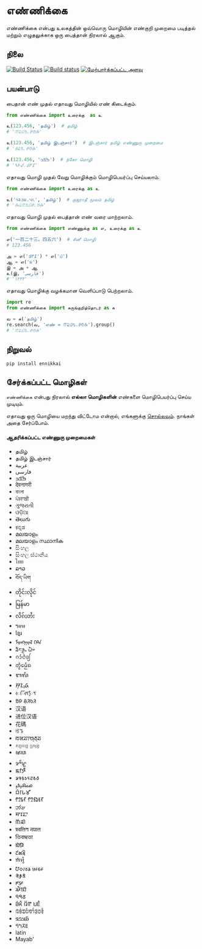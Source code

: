 # எண்ணிக்கை
எண்ணிக்கை என்பது உலகத்தின் ஒவ்வொரு மொழியின் எண்குறி முறைமை படித்தல் மற்றும் எழுதலுக்காக ஒரு பைத்தான் 
நிரலால் ஆகும்.

## நிலை
[![Build Status](https://travis-ci.org/julienmalard/ennikkai.svg?branch=master)](https://travis-ci.org/julienmalard/ennikkai)
[![Build status](https://ci.appveyor.com/api/projects/status/06m0e097gahel2ij/branch/master?svg=true)](https://ci.appveyor.com/project/julienmalard/ennikkai)
[![மேற்பார்க்கப்பட்ட அளவு](https://coveralls.io/repos/github/julienmalard/ennikkai/badge.svg?branch=master)](https://coveralls.io/github/julienmalard/ennikkai?branch=master)

## பயன்பாடு
பைதான் எண் முதல் எதாவது மொழியில் எண் கிடைக்கும்.

```python
from எண்ணிக்கை import உரைக்கு  as உ

உ(123.456, 'தமிழ்')  # தமிழ்
# '௱௨௰௩.௪௫௬'

உ(123.456, 'தமிழ் இடஞ்சார்')  # இடஞ்சார் தமிழ் எண்ணுரு முறைமை
# '௧௨௩.௪௫௬'

உ(123.456, 'ߒߞߏ')  # ந்கோ மொழி
# '߁߂߃.߄߅߆'

```

எதாவது மொழி முதல் வேறு மொழிக்கும் மொழிபெயர்ப்பு செய்யலாம்.

```python
from எண்ணிக்கை import உரைக்கு as உ

உ('૧૨૩૪.૫૬', 'தமிழ்')  # குஜராதீ மூலம் தமிழ்
# '௲௨௱௩௰௪.௫௬'
```

எதாவது மொழி முதல் பைத்தான் எண் வரை மாற்றலாம்.

```python
from எண்ணிக்கை import எண்ணுக்கு as எ, உரைக்கு as உ

எ('一百二十三。四五六')  # சினீ மொழி
# 123.456

அ = எ('߁߂߃') * எ('௰')
ஆ = எ('૪')
இ = அ + ஆ
உ(இ, 'فارسی')
# '۱۲۳۴'
```

எதாவது மொழிக்கு வழக்கமான வெளிப்பாடு பெற்றலாம்.

```python
import re
from எண்ணிக்கை import சுருங்குறித்தொடர் as சு

வ = சு('தமிழ்')
re.search(வ, 'எண் = ௱௨௰௩.௪௫௬').group()
# '௱௨௰௩.௪௫௬'
```

## நிறுவல்
    pip install ennikkai

## சேர்க்கப்பட்ட மொழிகள்

`எண்ணிக்கை` என்பது நிரலால் **எல்லா மொழிகளின்** எண்களை மொழிபெயர்ப்பு செய்ய முடியும். 

எதாவது ஒரு மொழியை மறந்து விட்டோம என்றால், எங்களுக்கு [சொல்லவும்](https://github.com/julienmalard/ennikkai/issues). நாங்கள் அதை சேர்ப்போம்.

#### ஆதரிக்கப்பட்ட எண்ணுரு முறைமைகள்
* தமிழ்
* தமிழ் இடஞ்சார்
* عربية
* فارسی
* ߒߞߏ
* देवनागरी
* বাংলা
* ਪੰਜਾਬੀ
* ગુજરાતી
* ଓଡ଼ିଆ
* తెలుగు
* ಕನ್ನಡ
* മലയാളം
* മലയാളം സ്ഥാനിക
* සිංහල
* සිංහල ස්ථානීය
* ไทย
* ລາວ
* བོད་ཡིག
* တိုင်းလိုင်
* မြန်မာ
* လိၵ်ႈတႆး
* ግዕዝ
* ខ្មែរ
* ᠮᠣᠩᠭᠣᠯ ᠬᠡᠯᠡ
* ᤕᤠᤰᤌᤢᤱ ᤐᤠᤴ
* ᨣᩴᩣᩱᨴᩭ
* ᨲ᩠ᩅᩫᨾᩮᩥᩬᨦ
* ᬩᬮᬶ
* ᮞᮥᮔ᮪ᮓ
* ᰴᰩᰛᰴᰧᰛ
* ᱚᱞ ᱪᱤᱠᱤ
* 汉语
* 进位汉语
* 花碼
* ꕙꔤ
* ꢱꣃꢬꢵꢰ꣄ꢜ꣄ꢬ
* ꤊꤢ꤬ꤛꤢ꤭ ꤜꤟꤤ꤬
* ꦗꦮ
* ꨌꨩꨠ
* ꯃꯤꯇꯩ
* 𐒋𐒘𐒈𐒑𐒛𐒒𐒕𐒀
* 𐴇𐴝𐴕𐴞𐴉𐴞
* 𑀩𑁆𑀭𑀸𑀳𑀫𑀻
* 𑃐𑃦𑃝𑃗 𑃐𑃦𑃖𑃛𑃣𑃗
* 𑄃𑄧𑄏
* 𑆯𑆳𑆫𑆢𑆳
* 𑋝𑋡𑋟𑋐𑋢
* 𑐥𑑂𑐬𑐔𑐮𑐶𑐟 𑐣𑐾𑐥𑐵𑐮
* 𑒞𑒱𑒩𑒯𑒳𑒞𑒰
* 𑘦𑘻𑘚𑘲
* 𑚔𑚭𑚊𑚤𑚯
* 𑜒𑜑𑜪𑜨
* 𑢹𑣗𑣁𑣜𑣊 𑣏𑣂𑣕𑣂
* 𑰥𑰹𑰎𑰿𑰬𑰲𑰎𑰱
* 𑴎𑴽𑵀𑴘𑴲
* 𑵶𑶓𑶕𑶂𑶋
* 𖩃𖩓𖩑
* 𖬖𖬰𖬝𖬵 𖬄𖬶𖬟 𖬌𖬣𖬵
* 𞄀𞄩𞄰𞄁𞄦𞄱𞄂𞄤𞄳𞄬𞄃𞄥𞄳
* 𞤀𞤣𞤤𞤥
* ꛀꛣꚧꚳ
* latin
* Mayab'

